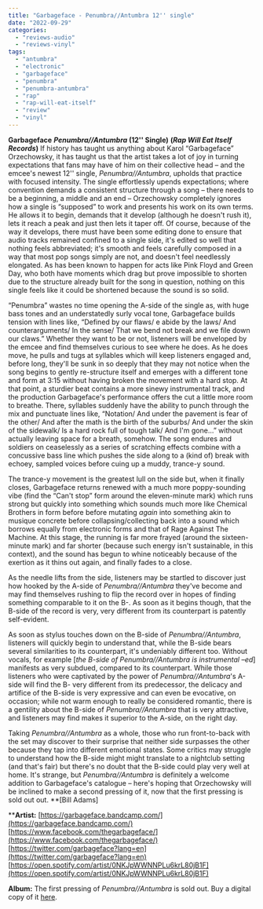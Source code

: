 ```yaml
---
title: "Garbageface - Penumbra//Antumbra 12'' single"
date: "2022-09-29"
categories: 
  - "reviews-audio"
  - "reviews-vinyl"
tags: 
  - "antumbra"
  - "electronic"
  - "garbageface"
  - "penumbra"
  - "penumbra-antumbra"
  - "rap"
  - "rap-will-eat-itself"
  - "review"
  - "vinyl"
---
```


**Garbageface** **_Penumbra//Antumbra_ (12'' Single)** **(_Rap Will Eat Itself Records_)** If history has taught us anything about Karol “Garbageface” Orzechowsky, it has taught us that the artist takes a lot of joy in turning expectations that fans may have of him on their collective head – and the emcee's newest 12'' single, _Penumbra//Antumbra_, upholds that practice with focused intensity. The single effortlessly upends expectations; where convention demands a consistent structure through a song – there needs to be a beginning, a middle and an end – Orzechowsky completely ignores how a single is “supposed” to work and presents his work on its own terms. He allows it to begin, demands that it develop (although he doesn't rush it), lets it reach a peak and just then lets it taper off. Of course, because of the way it develops, there must have been some editing done to ensure that audio tracks remained confined to a single side, it's edited so well that nothing feels abbreviated; it's smooth and feels carefully composed in a way that most pop songs simply are not, and doesn't feel needlessly elongated. As has been known to happen for acts like Pink Floyd and Green Day, who both have moments which drag but prove impossible to shorten due to the structure already built for the song in question, nothing on this single feels like it could be shortened because the sound is so solid.

“Penumbra” wastes no time opening the A-side of the single as, with huge bass tones and an understatedly surly vocal tone, Garbageface builds tension with lines like, “Defined by our flaws/ e abide by the laws/ And counterarguments/ In the sense/ That we bend not break and we file down our claws.” Whether they want to be or not, listeners will be enveloped by the emcee and find themselves curious to see where he does. As he does move, he pulls and tugs at syllables which will keep listeners engaged and, before long, they'll be sunk in so deeply that they may not notice when the song begins to gently re-structure itself and emerges with a different tone and form at 3:15 without having broken the movement with a hard stop. At that point, a sturdier beat contains a more sinewy instrumental track, and the production Garbageface's performance offers the cut a little more room to breathe. There, syllables suddenly have the ability to punch through the mix and punctuate lines like, “Notation/ And under the pavement is fear of the other/ And after the math is the birth of the suburbs/ And under the skin of the sidewalk/ Is a hard rock full of tough talk/ And I'm gone...” without actually leaving space for a breath, somehow. The song endures and soldiers on ceaselessly as a series of scratching effects combine with a concussive bass line which pushes the side along to a (kind of) break with echoey, sampled voices before cuing up a muddy, trance-y sound.

The trance-y movement is the greatest lull on the side but, when it finally closes, Garbageface returns renewed with a much more poppy-sounding vibe (find the “Can't stop” form around the eleven-minute mark) which runs strong but quickly into something which sounds much more like Chemical Brothers in form before before mutating _again_ into something akin to musique concrete before collapsing/collecting back into a sound which borrows equally from electronic forms and that of Rage Against The Machine. At this stage, the running is far more frayed (around the sixteen-minute mark) and far shorter (because such energy isn't sustainable, in this context), and the sound has begun to whine noticeably because of the exertion as it thins out again, and finally fades to a close.

As the needle lifts from the side, listeners may be startled to discover just how hooked by the A-side of _Penumbra//Antumbra_ they've become and may find themselves rushing to flip the record over in hopes of finding something comparable to it on the B-. As soon as it begins though, that the B-side of the record is very, very different from its counterpart is patently self-evident.

As soon as stylus touches down on the B-side of _Penumbra//Antumbra_, listeners will quickly begin to understand that, while the B-side bears several similarities to its counterpart, it's undeniably different too. Without vocals, for example \[_the B-side of Penumbra//Antumbra is instrumental –ed_\] manifests as very subdued, compared to its counterpart. While those listeners who were captivated by the power of _Penumbra//Antumbra_'s A-side will find the B- very different from its predecessor, the delicacy and artifice of the B-side is very expressive and can even be evocative, on occasion; while not warm enough to really be considered romantic, there is a gentility about the B-side of _Penumbra//Antumbra_ that is very attractive, and listeners may find makes it superior to the A-side, on the right day.

Taking _Penumbra//Antumbra_ as a whole, those who run front-to-back with the set may discover to their surprise that neither side surpasses the other because they tap into different emotional states. Some critics may struggle to understand how the B-side might might translate to a nightclub setting (and that's fair) but there's no doubt that the B-side could play very well at home. It's strange, but _Penumbra//Antumbra_ is definitely a welcome addition to Garbageface's catalogue – here's hoping that Orzechowsky will be inclined to make a second pressing of it, now that the first pressing is sold out out. **\[Bill Adams\]

****Artist:** [https://garbageface.bandcamp.com/](https://garbageface.bandcamp.com/) [https://www.facebook.com/thegarbageface/](https://www.facebook.com/thegarbageface/) [https://twitter.com/garbageface?lang=en](https://twitter.com/garbageface?lang=en) [https://open.spotify.com/artist/0NKJpWWNNPLu6krL80jB1F](https://open.spotify.com/artist/0NKJpWWNNPLu6krL80jB1F)

**Album:** The first pressing of _Penumbra//Antumbra_ is sold out. Buy a digital copy of it [here](https://garbageface.bandcamp.com/album/penumbra-antumbra).
